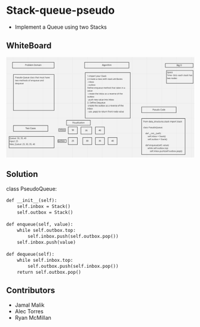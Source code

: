 # Stack-queue-pseudo
- Implement a Queue using two Stacks

## WhiteBoard
![stack-queue-psuedo](stack-queue-pseudo.png)


## Solution

class PseudoQueue:

    def __init__(self):
        self.inbox = Stack()
        self.outbox = Stack()

    def enqueue(self, value):
        while self.outbox.top:
            self.inbox.push(self.outbox.pop())
        self.inbox.push(value)

    def dequeue(self):
        while self.inbox.top:
            self.outbox.push(self.inbox.pop())
        return self.outbox.pop()

## Contributors
- Jamal Malik
- Alec Torres
- Ryan McMillan
